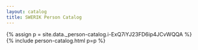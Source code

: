 ```yaml
---
layout: catalog
title: SWERIK Person Catalog
---
```

{% assign p = site.data._person-catalog.i-ExQ7iYJ23FD6ip4JCvWQQA %}
{% include person-catalog.html p=p %}

